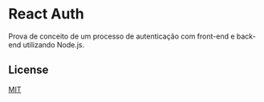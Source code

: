 # React Auth

Prova de conceito de um processo de autenticação com front-end e back-end utilizando Node.js.

## License

[MIT](LICENSE)
